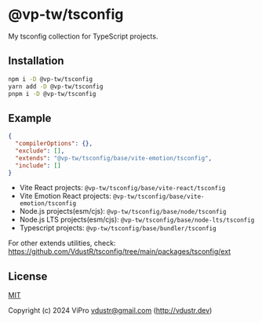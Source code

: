# @vp-tw/tsconfig

My tsconfig collection for TypeScript projects.

## Installation

```sh
npm i -D @vp-tw/tsconfig
yarn add -D @vp-tw/tsconfig
pnpm i -D @vp-tw/tsconfig
```

## Example

```json
{
  "compilerOptions": {},
  "exclude": [],
  "extends": "@vp-tw/tsconfig/base/vite-emotion/tsconfig",
  "include": []
}
```

- Vite React projects: `@vp-tw/tsconfig/base/vite-react/tsconfig`
- Vite Emotion React projects: `@vp-tw/tsconfig/base/vite-emotion/tsconfig`
- Node.js projects(esm/cjs): `@vp-tw/tsconfig/base/node/tsconfig`
- Node.js LTS projects(esm/cjs): `@vp-tw/tsconfig/base/node-lts/tsconfig`
- Typescript projects: `@vp-tw/tsconfig/base/bundler/tsconfig`

For other extends utilities, check: <https://github.com/VdustR/tsconfig/tree/main/packages/tsconfig/ext>

## License

[MIT](./LICENSE)

Copyright (c) 2024 ViPro <vdustr@gmail.com> (<http://vdustr.dev>)
